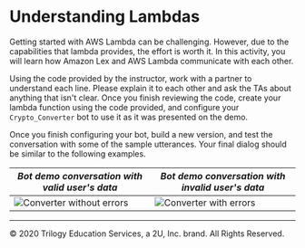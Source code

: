 # Understanding Lambdas

Getting started with AWS Lambda can be challenging. However, due to the capabilities that lambda provides, the effort is worth it. In this activity, you will learn how Amazon Lex and AWS Lambda communicate with each other.

Using the code provided by the instructor, work with a partner to understand each line. Please explain it to each other and ask the TAs about anything that isn't clear. Once you finish reviewing the code, create your lambda function using the code provided, and configure your `Crypto_Converter` bot to use it as it was presented on the demo.

Once you finish configuring your bot, build a new version, and test the conversation with some of the sample utterances. Your final dialog should be similar to the following examples.

| _Bot demo conversation with valid user's data_ | _Bot demo conversation with invalid user's data_ |
| --- | ---|
| ![Converter without errors](Images/converter_ok.gif) | ![Converter with errors](Images/converter_errors.gif) |

---
© 2020 Trilogy Education Services, a 2U, Inc. brand. All Rights Reserved.
